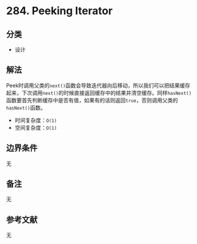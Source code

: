 # 284. Peeking Iterator

## 分类
* 设计

## 解法
Peek时调用父类的`next()`函数会导致迭代器向后移动，所以我们可以把结果缓存起来，下次调用`next()`的时候直接返回缓存中的结果并清空缓存。同样`hasNext()`函数要首先判断缓存中是否有值，如果有的话则返回`true`，否则调用父类的`hasNext()`函数。

* 时间复杂度：`O(1)`
* 空间复杂度：`O(1)`

## 边界条件
无

## 备注
无

## 参考文献
无